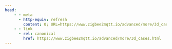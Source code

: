 ```yaml
---
head:
    - - meta
      - http-equiv: refresh
        content: 0; URL=https://www.zigbee2mqtt.io/advanced/more/3d_cases.html
    - - link
      - rel: canonical
        href: https://www.zigbee2mqtt.io/advanced/more/3d_cases.html
---
```


